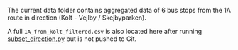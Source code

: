 The current data folder contains aggregated data of 6 bus stops from the 1A route in direction (Kolt - Vejlby / Skejbyparken). 

A full `1A_from_kolt_filtered.csv` is also located here after running [subset_direction.py](src/process_data) but is not pushed to Git.